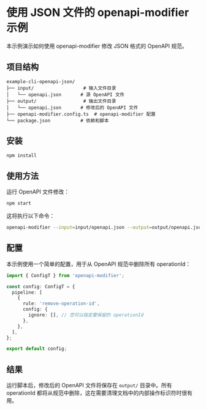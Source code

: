 # 使用 JSON 文件的 openapi-modifier 示例

本示例演示如何使用 openapi-modifier 修改 JSON 格式的 OpenAPI 规范。

## 项目结构

```
example-cli-openapi-json/
├── input/                  # 输入文件目录
│   └── openapi.json       # 源 OpenAPI 文件
├── output/                 # 输出文件目录
│   └── openapi.json       # 修改后的 OpenAPI 文件
├── openapi-modifier.config.ts  # openapi-modifier 配置
└── package.json           # 依赖和脚本
```

## 安装

```bash
npm install
```

## 使用方法

运行 OpenAPI 文件修改：

```bash
npm start
```

这将执行以下命令：
```bash
openapi-modifier --input=input/openapi.json --output=output/openapi.json --config=openapi-modifier.config.ts
```

## 配置

本示例使用一个简单的配置，用于从 OpenAPI 规范中删除所有 operationId：

```typescript
import { ConfigT } from 'openapi-modifier';

const config: ConfigT = {
  pipeline: [
    {
      rule: 'remove-operation-id',
      config: {
        ignore: [], // 您可以指定要保留的 operationId
      },
    },
  ],
};

export default config;
```

## 结果

运行脚本后，修改后的 OpenAPI 文件将保存在 `output/` 目录中。所有 operationId 都将从规范中删除，这在需要清理文档中的内部操作标识符时很有用。 